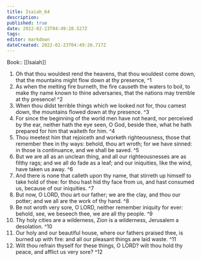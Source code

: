 ```yaml
---
title: Isaiah_64
description: 
published: true
date: 2022-02-23T04:49:28.527Z
tags: 
editor: markdown
dateCreated: 2022-02-23T04:49:26.717Z
---
```


 Book:: [[Isaiah]]
 1. Oh that thou wouldest rend the heavens, that thou wouldest come down, that the mountains might flow down at thy presence, ^1
 2. As when the melting fire burneth, the fire causeth the waters to boil, to make thy name known to thine adversaries, that the nations may tremble at thy presence! ^2
 3. When thou didst terrible things which we looked not for, thou camest down, the mountains flowed down at thy presence. ^3
 4. For since the beginning of the world men have not heard, nor perceived by the ear, neither hath the eye seen, O God, beside thee, what he hath prepared for him that waiteth for him. ^4
 5. Thou meetest him that rejoiceth and worketh righteousness, those that remember thee in thy ways: behold, thou art wroth; for we have sinned: in those is continuance, and we shall be saved. ^5
 6. But we are all as an unclean thing, and all our righteousnesses are as filthy rags; and we all do fade as a leaf; and our iniquities, like the wind, have taken us away. ^6
 7. And there is none that calleth upon thy name, that stirreth up himself to take hold of thee: for thou hast hid thy face from us, and hast consumed us, because of our iniquities. ^7
 8. But now, O LORD, thou art our father; we are the clay, and thou our potter; and we all are the work of thy hand. ^8
 9. Be not wroth very sore, O LORD, neither remember iniquity for ever: behold, see, we beseech thee, we are all thy people. ^9
 10. Thy holy cities are a wilderness, Zion is a wilderness, Jerusalem a desolation. ^10
 11. Our holy and our beautiful house, where our fathers praised thee, is burned up with fire: and all our pleasant things are laid waste. ^11
 12. Wilt thou refrain thyself for these things, O LORD? wilt thou hold thy peace, and afflict us very sore? ^12

